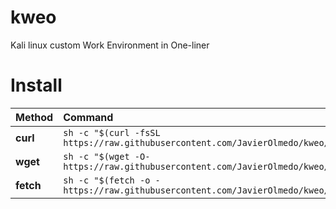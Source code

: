 # kweo
Kali linux custom Work Environment in One-liner

# Install
| Method    | Command                                                                                           |
|:----------|:--------------------------------------------------------------------------------------------------|
| **curl**  | `sh -c "$(curl -fsSL https://raw.githubusercontent.com/JavierOlmedo/kweo/master/install.sh)"` |
| **wget**  | `sh -c "$(wget -O- https://raw.githubusercontent.com/JavierOlmedo/kweo/master/install.sh)"`   |
| **fetch** | `sh -c "$(fetch -o - https://raw.githubusercontent.com/JavierOlmedo/kweo/master/install.sh)"` |